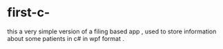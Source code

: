 # first-c-
this a very simple version of a filing based app , used to store information about some patients in c# in wpf format .
